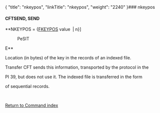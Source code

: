 {
    "title": "nkeypos",
    "linkTitle": "nkeypos",
    "weight": "2240"
}### <span id="nkeypos"></span>nkeypos

#### CFTSEND, SEND

**NKEYPOS = {<u>FKEYPOS</u> value  | n}\]
          PeSIT
E**

Location (in bytes) of the key in the records of an indexed file.

Transfer CFT sends this information, transported by the protocol in the
PI 39, but does not use it. The indexed file is transferred in the form
of sequential records.

 

[Return to Command index](../)
